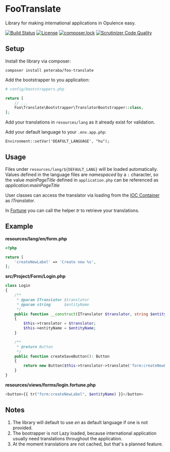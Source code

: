 FooTranslate
============

Library for making international applications in Opulence easy.

[![Build Status](https://travis-ci.org/peteraba/FooTranslate.svg?branch=master)](https://travis-ci.org/peteraba/FooTranslate)
[![License](https://poser.pugx.org/peteraba/foo-translate/license)](https://packagist.org/packages/peteraba/foo-translate)
[![composer.lock](https://poser.pugx.org/peteraba/foo-translate/composerlock)](https://packagist.org/packages/peteraba/foo-translate)
[![Scrutinizer Code Quality](https://scrutinizer-ci.com/g/peteraba/FooTranslate/badges/quality-score.png?b=master)](https://scrutinizer-ci.com/g/peteraba/FooTranslate/?branch=master)

Setup
-----

Install the library via composer:

```
composer install peteraba/foo-translate
```

Add the bootstrapper to you application:
```php
# config/bootstrappers.php

return [
    // ...
    Foo\Translate\Bootstrapper\TranslatorBootstrapper::class,
];
```

Add your translations in `resources/lang` as it already exist for validation.

Add your default language to your `.env.app.php`:
```
Environment::setVar('DEAFULT_LANGUAGE', "hu");
```


Usage
-----

Files under `resources/lang/${DEFAULT_LANG}` will be loaded automatically. Values defined in the language files are
_namespaced_ by a `:` character, so the value *mainPageTitle* defined in `application.php` can be referenced as *application:mainPageTitle*

User classes can access the translator via loading from the [IOC Container](https://www.opulencephp.com/docs/1.0/ioc-container) as *ITranslator*.

In [Fortune](https://www.opulencephp.com/docs/1.0/view-fortune) you can call the helper *tr* to retrieve your translations.


Example
-------

**resources/lang/en/form.php**
```php
<?php

return [
    'createNewLabel' => 'Create new %s',
];
```

**src/Project/Form/Login.php**
```php
class Login
{
    /**
     * @param ITranslator $translator
     * @param string      $entityName
     */
    public function __construct(ITranslator $translator, string $entityName)
    {
        $this->translator = $translator;
        $this->entityName = $entityName;
    }

    /**
     * @return Button
     */
    public function createSaveButton(): Button
    {
        return new Button($this->translator->translate('form:createNewLabel', $this->entityName));
    }
}
```

**resources/views/forms/login.fortune.php**
```php
<button>{{ tr("form:createNewLabel", $entityName) }}</button>
```


Notes
-----

1. The library will default to use *en* as default language if one is not provided.
2. The bootrapper is not Lazy loaded, because international application usually need translations throughout the application.
3. At the moment translations are not cached, but that's a planned feature.


